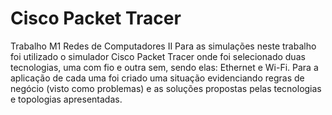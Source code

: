 # Cisco Packet Tracer
Trabalho M1 Redes de Computadores II
Para as simulações neste trabalho foi utilizado o simulador Cisco Packet Tracer onde foi selecionado duas tecnologias, uma com fio e outra sem, sendo elas: Ethernet e Wi-Fi. Para a aplicação de cada uma foi criado uma situação evidenciando regras de negócio (visto como problemas) e as soluções propostas pelas tecnologias e topologias apresentadas.

